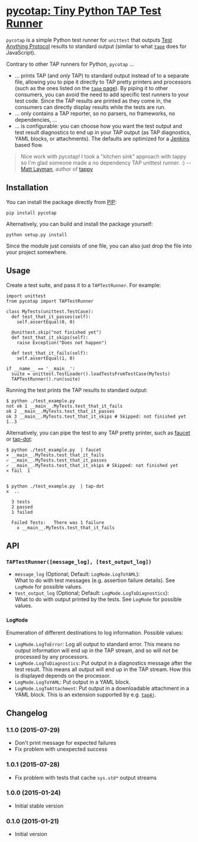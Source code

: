 # [pycotap: Tiny Python TAP Test Runner](https://el-tramo.be/pycotap)

`pycotap` is a simple Python test runner for ``unittest`` that outputs 
[Test Anything Protocol](http://testanything.org) results to standard output 
(similar to what [`tape`](https://www.npmjs.com/package/tape) does for JavaScript).

Contrary to other TAP runners for Python, `pycotap` ...

- ... prints TAP (and *only* TAP) to standard output instead of to a separate file,
  allowing you to pipe it directly to TAP pretty printers and processors 
  (such as the ones listed on
  the [`tape` page](https://www.npmjs.com/package/tape#pretty-reporters)). By
  piping it to other consumers, you can avoid the need to add 
  specific test runners to your test code. Since the TAP results
  are printed as they come in, the consumers can directly display results while 
  the tests are run.
- ... only contains a TAP reporter, so no parsers, no frameworks, no dependencies, ...
- ... is configurable: you can choose how you want the test output and test result
  diagnostics to end up in your TAP output (as TAP diagnostics, YAML blocks, or 
  attachments). The defaults are optimized for a [Jenkins](http://jenkins-ci.org) based
  flow.


> Nice work with pycotap! I took a "kitchen sink" approach with tappy so I'm
> glad someone made a no dependency TAP unittest runner. :)
>   -- [Matt Layman](http://www.mattlayman.com), author of [tappy](http://tappy.readthedocs.org/en/latest/)


## Installation

You can install the package directly from [PIP](https://pypi.python.org):

    pip install pycotap

Alternatively, you can build and install the package yourself:

    python setup.py install

Since the module just consists of one file, you can also just drop the file into
your project somewhere.


## Usage

Create a test suite, and pass it to a `TAPTestRunner`.
For example:

    import unittest
    from pycotap import TAPTestRunner

    class MyTests(unittest.TestCase):
      def test_that_it_passes(self):
        self.assertEqual(0, 0)

      @unittest.skip("not finished yet")
      def test_that_it_skips(self): 
        raise Exception("Does not happen")

      def test_that_it_fails(self):
        self.assertEqual(1, 0)

    if __name__ == '__main__':
      suite = unittest.TestLoader().loadTestsFromTestCase(MyTests)
      TAPTestRunner().run(suite)

Running the test prints the TAP results to standard output:

    $ python ./test_example.py 
    not ok 1 __main__.MyTests.test_that_it_fails
    ok 2 __main__.MyTests.test_that_it_passes
    ok 3 __main__.MyTests.test_that_it_skips # Skipped: not finished yet
    1..3
    
Alternatively, you can pipe the test to any TAP pretty printer, such as
[faucet](https://github.com/substack/faucet) or 
[tap-dot](https://github.com/scottcorgan/tap-dot):

    $ python ./test_example.py  | faucet
    ⨯ __main__.MyTests.test_that_it_fails
    ✓ __main__.MyTests.test_that_it_passes
    ✓ __main__.MyTests.test_that_it_skips # Skipped: not finished yet
    ⨯ fail  1


    $ python ./test_example.py  | tap-dot 
    x  ..  

      3 tests
      2 passed
      1 failed  

      Failed Tests:   There was 1 failure
        x __main__.MyTests.test_that_it_fails


## API

### `TAPTestRunner([message_log], [test_output_log])`

- `message_log` (Optional; Default: `LogMode.LogToYAML`):  
  What to do with test messages (e.g. assertion failure details). 
  See `LogMode` for possible values.
- `test_output_log` (Optional; Default: `LogMode.LogToDiagnostics`):  
  What to do with output printed by the tests.
  See `LogMode` for possible values.


### `LogMode`

Enumeration of different destinations to log information. Possible values:

- `LogMode.LogToError`: Log all output to standard error. This means no output 
  information will end up in the TAP stream, and so will not be processed by any 
  processors.
- `LogMode.LogToDiagnostics`: Put output in a diagnostics message 
  after the test result. This means all output will end up in the TAP stream. How 
  this is displayed depends on the processor.
- `LogMode.LogToYAML`: Put output in a YAML block.
- `LogMode.LogToAttachment`: Put output in a downloadable attachment in a YAML block. 
  This is an extension supported by e.g. [`tap4j`](http://tap4j.org).


## Changelog

### 1.1.0 (2015-07-29)

- Don't print message for expected failures
- Fix problem with unexpected success

### 1.0.1 (2015-07-28)

- Fix problem with tests that cache `sys.std*` output streams

### 1.0.0 (2015-01-24)

- Initial stable version

### 0.1.0 (2015-01-21)

- Initial version
